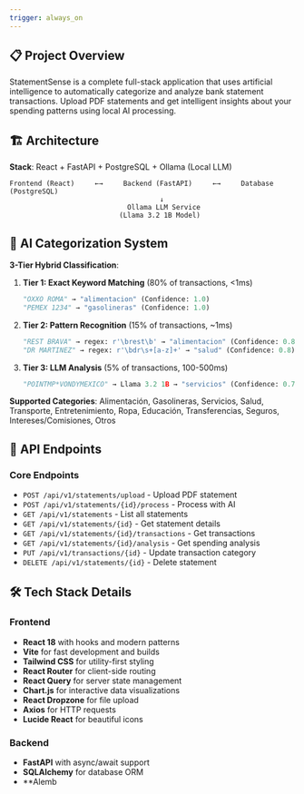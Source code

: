 ```yaml
---
trigger: always_on
---
```



## 📋 Project Overview

StatementSense is a complete full-stack application that uses artificial intelligence to automatically categorize and analyze bank statement transactions. Upload PDF statements and get intelligent insights about your spending patterns using local AI processing.

## 🏗 Architecture

**Stack**: React + FastAPI + PostgreSQL + Ollama (Local LLM)

```
Frontend (React)     ←→     Backend (FastAPI)     ←→     Database (PostgreSQL)
                                     ↓
                             Ollama LLM Service
                           (Llama 3.2 1B Model)
```
## 🤖 AI Categorization System

**3-Tier Hybrid Classification**:

1. **Tier 1: Exact Keyword Matching** (80% of transactions, <1ms)
   ```python
   "OXXO ROMA" → "alimentacion" (Confidence: 1.0)
   "PEMEX 1234" → "gasolineras" (Confidence: 1.0)
   ```

2. **Tier 2: Pattern Recognition** (15% of transactions, ~1ms)
   ```python
   "REST BRAVA" → regex: r'\brest\b' → "alimentacion" (Confidence: 0.8)
   "DR MARTINEZ" → regex: r'\bdr\s+[a-z]+' → "salud" (Confidence: 0.8)
   ```

3. **Tier 3: LLM Analysis** (5% of transactions, 100-500ms)
   ```python
   "POINTMP*VONDYMEXICO" → Llama 3.2 1B → "servicios" (Confidence: 0.7)
   ```

**Supported Categories**: Alimentación, Gasolineras, Servicios, Salud, Transporte, Entretenimiento, Ropa, Educación, Transferencias, Seguros, Intereses/Comisiones, Otros

## 🔌 API Endpoints

### Core Endpoints
- `POST /api/v1/statements/upload` - Upload PDF statement
- `POST /api/v1/statements/{id}/process` - Process with AI
- `GET /api/v1/statements` - List all statements
- `GET /api/v1/statements/{id}` - Get statement details
- `GET /api/v1/statements/{id}/transactions` - Get transactions
- `GET /api/v1/statements/{id}/analysis` - Get spending analysis
- `PUT /api/v1/transactions/{id}` - Update transaction category
- `DELETE /api/v1/statements/{id}` - Delete statement

## 🛠 Tech Stack Details

### Frontend
- **React 18** with hooks and modern patterns
- **Vite** for fast development and builds
- **Tailwind CSS** for utility-first styling
- **React Router** for client-side routing
- **React Query** for server state management
- **Chart.js** for interactive data visualizations
- **React Dropzone** for file upload
- **Axios** for HTTP requests
- **Lucide React** for beautiful icons

### Backend
- **FastAPI** with async/await support
- **SQLAlchemy** for database ORM
- **Alemb
